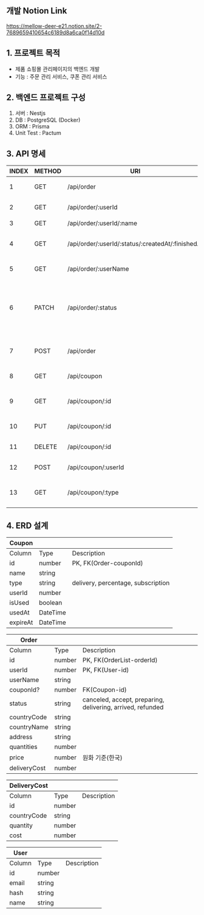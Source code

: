 ## 개발 Notion Link
https://mellow-deer-e21.notion.site/2-7689659410654c6189d8a6ca0f14d10d

## 1. 프로젝트 목적
- 제품 쇼핑몰 관리페이지의 백엔드 개발
- 기능 : 주문 관리 서비스, 쿠폰 관리 서비스

## 2. 백엔드 프로젝트 구성
1) 서버 : Nestjs
2) DB : PostgreSQL (Docker)
3) ORM : Prisma
4) Unit Test : Pactum

## 3. API 명세

| INDEX | METHOD | URI | DESCRIPTION | REMARK |
| --- | --- | --- | --- | --- |
| 1 | GET | /api/order | 제품 주문 내역 열람 (전체) | O |
| 2 | GET | /api/order/:userId | 제품 주문 내역 열람 (사용자) | O |
| 3 | GET | /api/order/:userId/:name | 주문 내역 검색 | O |
| 4 | GET | /api/order/:userId/:status/:createdAt/:finishedAt | 주문상태, 시작일자, 종료일자에 따른 필터 | △ |
| 5 | GET | /api/order/:userName | 주문자명으로 검색 |  |
| 6 | PATCH | /api/order/:status | 제품 배송 상태 업데이트, 주문 건에 대하여 발송 처리,  배송중/배송완료 등 수정 |  |
| 7 | POST | /api/order | 구매하기 (쿠폰 사용에 따른 할인, 배송비 적용) | O |
| 8 | GET | /api/coupon | 쿠폰 관리 - 조회 | O |
| 9 | GET | /api/coupon/:id | 쿠폰 관리 - 사용자별 쿠폰 조회 | O |
| 10 | PUT | /api/coupon/:id | 쿠폰 관리 - 쿠폰 내용 변경 | O |
| 11 | DELETE | /api/coupon/:id | 쿠폰 관리 - 쿠폰 삭제 | O |
| 12 | POST | /api/coupon/:userId | 특정 신규 쿠폰 코드 발급 | O |
| 13 | GET | /api/coupon/:type | 쿠폰 타입별 사용 횟수 및 총 할인액 조회 | O |

## 4. ERD 설계

| Coupon |  |  |
| --- | --- | --- |
| Column | Type | Description |
| id | number | PK, FK(Order-couponId) |
| name | string |  |
| type | string | delivery, percentage, subscription |
| userId | number |  |
| isUsed | boolean |  |
| usedAt | DateTime |  |
| expireAt | DateTime |  |

| Order |  |  |
| --- | --- | --- |
| Column | Type | Description |
| id | number | PK, FK(OrderList-orderId) |
| userId | number | PK, FK(User-id) |
| userName | string |  |
| couponId? | number | FK(Coupon-id) |
| status | string | canceled, accept, preparing, delivering, arrived, refunded |
| countryCode | string |  |
| countryName | string |  |
| address | string |  |
| quantities | number |  |
| price | number | 원화 기준(한국) |
| deliveryCost | number |  |

| DeliveryCost |  |  |
| --- | --- | --- |
| Column | Type | Description |
| id | number |  |
| countryCode | string |  |
| quantity | number |  |
| cost | number |  |

| User |  |  |
| --- | --- | --- |
| Column | Type | Description |
| id | number |  |
| email | string |  |
| hash | string |  |
| name | string |  |
